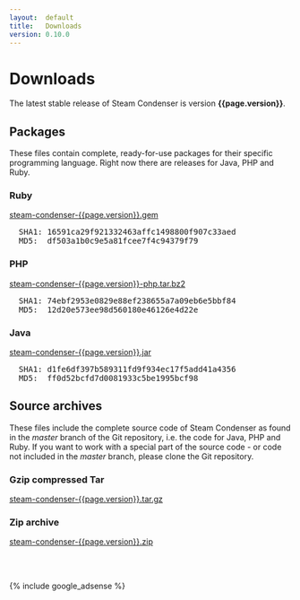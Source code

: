 ```yaml
---
layout:  default
title:   Downloads
version: 0.10.0
---
```

Downloads
=========

The latest stable release of Steam Condenser is version **{{page.version}}**.

## Packages
These files contain complete, ready-for-use packages for their specific
programming language. Right now there are releases for Java, PHP and Ruby.

<div class="download">
  <h3>Ruby</h3>
  <a href="http://cloud.github.com/downloads/koraktor/steam-condenser/steam-condenser-{{page.version}}.gem">steam-condenser-{{page.version}}.gem</a>
  <br />
  <pre>
  SHA1: 16591ca29f921332463affc1498800f907c33aed
  MD5:  df503a1b0c9e5a81fcee7f4c94379f79</pre>
</div>

<div class="download">
  <h3>PHP</h3>
  <a href="http://cloud.github.com/downloads/koraktor/steam-condenser/steam-condenser-{{page.version}}-php.tar.bz2">steam-condenser-{{page.version}}-php.tar.bz2</a>
  <br />
  <pre>
  SHA1: 74ebf2953e0829e88ef238655a7a09eb6e5bbf84
  MD5:  12d20e573ee98d560180e46126e4d22e</pre>
</div>

<div class="download">
  <h3>Java</h3>
  <a href="http://cloud.github.com/downloads/koraktor/steam-condenser/steam-condenser-{{page.version}}.jar">steam-condenser-{{page.version}}.jar</a>
  <br />
  <pre>
  SHA1: d1fe6df397b589311fd9f934ec17f5add41a4356
  MD5:  ff0d52bcfd7d0081933c5be1995bcf98</pre>
</div>

## Source archives
These files include the complete source code of Steam Condenser as found in the
*master* branch of the Git repository, i.e. the code for Java, PHP and Ruby. If
you want to work with a special part of the source code - or code not included
in the *master* branch, please clone the Git repository.

<div class="download">
  <h3>Gzip compressed Tar</h3>
  <a href="http://github.com/koraktor/steam-condenser/tarball/{{page.version}}">steam-condenser-{{page.version}}.tar.gz</a>
</div>

<div class="download">
  <h3>Zip archive</h3>
  <a href="http://github.com/koraktor/steam-condenser/zipball/{{page.version}}">steam-condenser-{{page.version}}.zip</a>
</div>

<br /><br />

{% include google_adsense %}

  [1]: http://github.com/koraktor/steam-condenser/downloads
